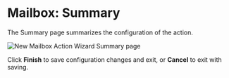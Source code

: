 # Mailbox: Summary

The Summary page summarizes the configuration of the action.

![New Mailbox Action Wizard Summary page](/img/product_docs/accessanalyzer/11.6/accessanalyzer/admin/datacollector/adinventory/summary.webp)

Click **Finish** to save configuration changes and exit, or **Cancel** to exit with saving.
